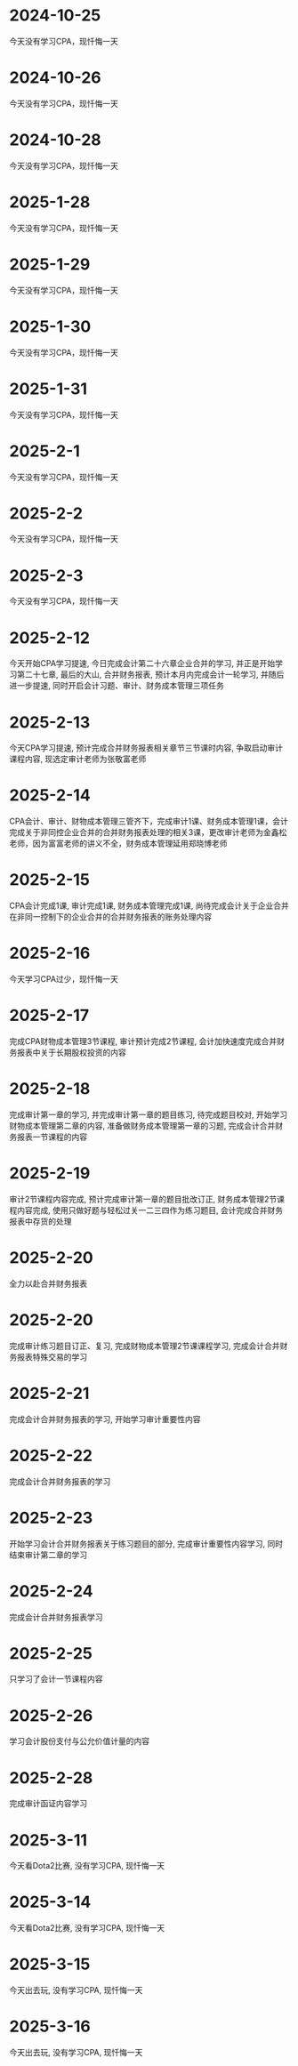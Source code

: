 # 2024-10-25
今天没有学习CPA，现忏悔一天

# 2024-10-26
今天没有学习CPA，现忏悔一天

# 2024-10-28
今天没有学习CPA，现忏悔一天

# 2025-1-28
今天没有学习CPA，现忏悔一天

# 2025-1-29
今天没有学习CPA，现忏悔一天

# 2025-1-30
今天没有学习CPA，现忏悔一天

# 2025-1-31
今天没有学习CPA，现忏悔一天

# 2025-2-1
今天没有学习CPA，现忏悔一天

# 2025-2-2
今天没有学习CPA，现忏悔一天

# 2025-2-3
今天没有学习CPA，现忏悔一天

# 2025-2-12
今天开始CPA学习提速, 今日完成会计第二十六章企业合并的学习, 并正是开始学习第二十七章, 最后的大山, 合并财务报表, 预计本月内完成会计一轮学习, 并随后进一步提速, 同时开启会计习题、审计、财务成本管理三项任务

# 2025-2-13
今天CPA学习提速, 预计完成合并财务报表相关章节三节课时内容, 争取启动审计课程内容, 现选定审计老师为张敬富老师

# 2025-2-14
CPA会计、审计、财物成本管理三管齐下，完成审计1课、财务成本管理1课，会计完成关于非同控企业合并的合并财务报表处理的相关3课，更改审计老师为金鑫松老师，因为富富老师的讲义不全，财务成本管理延用郑晓博老师

# 2025-2-15
CPA会计完成1课, 审计完成1课, 财务成本管理完成1课, 尚待完成会计关于企业合并在非同一控制下的企业合并的合并财务报表的账务处理内容

# 2025-2-16
今天学习CPA过少，现忏悔一天

# 2025-2-17
完成CPA财物成本管理3节课程, 审计预计完成2节课程, 会计加快速度完成合并财务报表中关于长期股权投资的内容

# 2025-2-18
完成审计第一章的学习, 并完成审计第一章的题目练习, 待完成题目校对, 开始学习财物成本管理第二章的内容, 准备做财务成本管理第一章的习题, 完成会计合并财务报表一节课程的内容

# 2025-2-19
审计2节课程内容完成, 预计完成审计第一章的题目批改订正, 财务成本管理2节课程内容完成, 使用只做好题与轻松过关一二三四作为练习题目, 会计完成合并财务报表中存货的处理

# 2025-2-20
全力以赴合并财务报表

# 2025-2-20
完成审计练习题目订正、复习, 完成财物成本管理2节课课程学习, 完成会计合并财务报表特殊交易的学习

# 2025-2-21
完成会计合并财务报表的学习, 开始学习审计重要性内容

# 2025-2-22
完成会计合并财务报表的学习

# 2025-2-23
开始学习会计合并财务报表关于练习题目的部分, 完成审计重要性内容学习, 同时结束审计第二章的学习

# 2025-2-24
完成会计合并财务报表学习

# 2025-2-25
只学习了会计一节课程内容

# 2025-2-26
学习会计股份支付与公允价值计量的内容

# 2025-2-28
完成审计函证内容学习

# 2025-3-11
今天看Dota2比赛, 没有学习CPA, 现忏悔一天

# 2025-3-14
今天看Dota2比赛, 没有学习CPA, 现忏悔一天

# 2025-3-15
今天出去玩, 没有学习CPA, 现忏悔一天

# 2025-3-16
今天出去玩, 没有学习CPA, 现忏悔一天